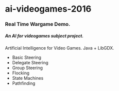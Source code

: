 # ai-videogames-2016

### Real Time Wargame Demo.
##### An AI for videogames subject project.

Artificial Intelligence for Video Games. Java + LibGDX.

* Basic Steering
* Delegate Steering 
* Group Steering 
* Flocking
* State Machines
* Pathfinding
